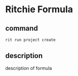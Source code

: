 # Ritchie Formula

## command

```bash
rit run project create
```

## description

description of formula
